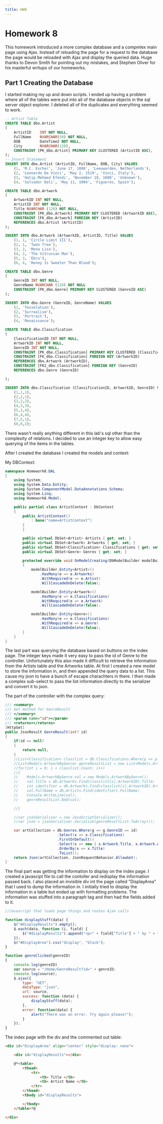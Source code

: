 ```yaml
---
title: HW8
---
```

# Homework 8

This homework introduced a more complex database and a compmlex main page using Ajax. Instead of reloading the page for a request to the database the page would be reloaded with Ajax and display the queried data. Huge thanks to Devon Smith for pointing out my mistakes, and Stephen Oliver for his masterful writups of our homeworks.

## Part 1 Creating the Database

I started making my up and down scripts. I ended up having a problem where all of the tables were put into all of the database objects in the sql server object explorer. I deleted all of the duplicates and everything seemed to work.

```sql
-- Artist Table
CREATE TABLE dbo.Artist
(
	ArtistID	INT NOT NULL,
	FullName	NVARCHAR(50) NOT NULL,
	DOB			DateTime2 NOT NULL,
	City		NVARCHAR(128),
	CONSTRAINT [PK_dbo.Artist] PRIMARY KEY CLUSTERED (ArtistID ASC),
);
-- Insert Statement
INSERT INTO dbo.Artist (ArtistID, FullName, DOB, City) VALUES 
	(1, 'M.C. Escher', 'June 17, 1898', 'Leeuwarden, Netherlands'),
	(2, 'Leonardo Da Vinci', 'May 2, 1519', 'Vinci, Italy'),
	(3, 'Hatip Mehmed Efendi', 'November 18, 1680', 'Unknown'),
	(4, 'Salvador Dali', 'May 11, 1904', 'Figueres, Spain');

CREATE TABLE dbo.Artwork
(
	ArtworkID INT NOT NULL,
	ArtistID INT NOT NULL,
	Title NVARCHAR (128) NOT NULL,
	CONSTRAINT [PK_dbo.Artwork] PRIMARY KEY CLUSTERED (ArtworkID ASC),
	CONSTRAINT [FK_dbo.Artwork] FOREIGN KEY (ArtistID)
	REFERENCES dbo.Artist (ArtistID)
);

INSERT INTO dbo.Artwork (ArtworkID, ArtistID, Title) VALUES
	(1, 1, 'Circle Limit III'),
	(2, 1, 'Twon Tree'),
	(3, 2, 'Mona Lisa'),
	(4, 2, 'The Vitruvian Man'),
	(5, 3, 'Ebru'),
	(6, 4, 'Honey Is Sweeter Than Blood');

CREATE TABLE dbo.Genre
(
	GenreID INT NOT NULL,
	GenreName NVARCHAR (128) NOT NULL
	CONSTRAINT [PK_dbo.Genre] PRIMARY KEY CLUSTERED (GenreID ASC)
);

INSERT INTO dbo.Genre (GenreID, GenreName) VALUES
	(1, 'Tesselation'),
	(2, 'Surrealism'),
	(3, 'Portrait'),
	(4, 'Renaissance');

CREATE TABLE dbo.Classification
(
	ClassificationID INT NOT NULL,
	ArtworkID INT NOT NULL,
	GenreID INT NOT NULL,
	CONSTRAINT [PK_dbo.Classification] PRIMARY KEY CLUSTERED (ClassificationID),
	CONSTRAINT [FK_dbo.Classification] FOREIGN KEY (ArtworkID)
	REFERENCES dbo.Artwork (ArtworkID),
	CONSTRAINT [FK2_dbo.Classification] FOREIGN KEY (GenreID)
	REFERENCES dbo.Genre (GenreID)

);

INSERT INTO dbo.Classification (ClassificationID, ArtworkID, GenreID) VALUES
	(1,1,1),
	(2,2,1),
	(3,2,2),
	(4,3,3),
	(5,3,4),
	(6,4,4),
	(7,5,1),
	(8,6,2);
```

There wasn't really anything different in this lab's sql other than the complexity of relations. I decided to use an integer key to allow easy querying of the items in the tables.

After I created the database I created the models and context:

My DBContext:

```csharp
namespace Homework8.DAL
{
    using System;
    using System.Data.Entity;
    using System.ComponentModel.DataAnnotations.Schema;
    using System.Linq;
    using Homework8.Model;

    public partial class ArtistContext : DbContext
    {
        public ArtistContext()
            : base("name=ArtistContext")
        {
        }

        public virtual DbSet<Artist> Artists { get; set; }
        public virtual DbSet<Artwork> Artworks { get; set; }
        public virtual DbSet<Classification> Classifications { get; set; }
        public virtual DbSet<Genre> Genres { get; set; }

        protected override void OnModelCreating(DbModelBuilder modelBuilder)
        {
            modelBuilder.Entity<Artist>()
                .HasMany(e => e.Artworks)
                .WithRequired(e => e.Artist)
                .WillCascadeOnDelete(false);

            modelBuilder.Entity<Artwork>()
                .HasMany(e => e.Classifications)
                .WithRequired(e => e.Artwork)
                .WillCascadeOnDelete(false);

            modelBuilder.Entity<Genre>()
                .HasMany(e => e.Classifications)
                .WithRequired(e => e.Genre)
                .WillCascadeOnDelete(false);
        }
    }
}
```

The last part was querying the database based on buttons on the index page. The integer keys made it very easy to pass the id of Genre to the controller. Unfortunately this also made it difficult to retrieve the information from the Artists table and the Artworks table. At first I created a new model to store the information in, and then appended the query data to a list. This cause my json to have a bunch of escape charachters in there. I then made a complex sub-select to pass the list information directly to the serializer and convert it to json.

The part of the controller with the complex query:

```csharp
/// <summary>
/// Get method for GenreResult
/// </summary>
/// <param name="id"></param>
/// <returns></returns>
[HttpGet]
public JsonResult GenreResult(int? id)
{
    if(id == null)
    {
        return null;
    }
    //List<Classification> classlist = db.Classifications.Where(p => p.GenreID == id).ToList();
    //List<Models.ArtworkByGenre> genreResultList = new List<Models.ArtworkByGenre>();
    //for(int i = 0; i < classlist.Count; i++)
    //{
    //    Models.ArtworkByGenre val = new Models.ArtworkByGenre();
    //    val.Title = db.Artworks.Find(classlist[i].ArtworkID).Title;
    //    int identifier = db.Artworks.Find(classlist[i].ArtworkID).ArtistID;
    //    val.FullName = db.Artists.Find(identifier).FullName;
    //    Console.WriteLine(val);
    //    genreResultList.Add(val);

    //}

    //var jsonSerialiser = new JavaScriptSerializer();
    //var json = jsonSerialiser.Serialize(genreResultList.ToArray());

    var artCollection = db.Genres.Where(g => g.GenreID == id)
                        .Select(x => x.Classifications)
                        .FirstOrDefault()
                        .Select(x => new { x.Artwork.Title, x.Artwork.Artist.FullName })
                        .OrderBy(x => x.Title)
                        .ToList();
    return Json(artCollection, JsonRequestBehavior.AllowGet);
}
```

The final part was getting the information to display on the index page. I created a javascipt file to call the contoller and redisplay the information passed back. I also placed an invisible div int the page called "DisplayArea" that I used to dump the information in. I initially tried to display the information in a table but ended up with formatting problems. The information was stuffed into a paragraph tag and then had the fields added to it.

```javascript
//Javascript that loads page things and routes Ajax calls

function displayStuff(data) {
    $("#displayResults").empty();
    $.each(data, function (i, field) {
        $("#displayResults").append("<p>" + field["Title"] + " by " + field["FullName"] +"</p>")
    });
    $("#DisplayArea").css("display", "block");
}

function genreClicked(genreID)
{
    console.log(genreID)
    var source = "/Home/GenreResult?id=" + genreID;
    console.log(source);
    $.ajax({
        type: "GET",
        dataType: "json",
        url: source,
        success: function (data) {
            displayStuff(data);
        },
        error: function(data) {
            alert("There was an error. Try again please!");
        }
    });
}
```

The index page with the div and the commented out table:

```html
<div id="DisplayArea" align="center" style="display: none">

    <div id="displayResults"></div>

    @*<table>
        <thead>
            <tr>
                <th> Title </th>
                <th> Artist Name </th>
            </tr>
        </thead>
        <tbody id="displayResults">

        </tbody>
    </table>*@

</div>
```